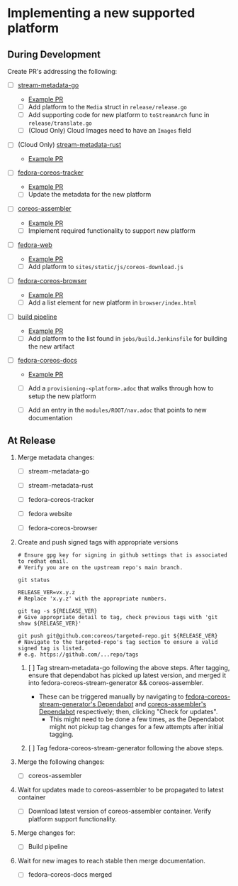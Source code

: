 # Implementing a new supported platform

 ## During Development
 Create PR's addressing the following:
 
 - [ ] [stream-metadata-go](https://github.com/coreos/stream-metadata-go)
     - [Example PR](https://github.com/coreos/stream-metadata-go/pull/45/)
     - [ ] Add platform to the `Media` struct in `release/release.go`
     - [ ] Add supporting code for new platform to `toStreamArch` func in `release/translate.go`
     - [ ] (Cloud Only) Cloud Images need to have an `Images` field
 
 - [ ] (Cloud Only) [stream-metadata-rust](https://github.com/coreos/stream-metadata-rust/)
     - [Example PR](https://github.com/coreos/stream-metadata-rust/pull/16)
 
 - [ ] [fedora-coreos-tracker](https://github.com/coreos/fedora-coreos-tracker/)
     - [Example PR](https://github.com/coreos/fedora-coreos-tracker/pull/1213/)
     - [ ] Update the metadata for the new platform

 - [ ] [coreos-assembler](https://github.com/coreos/coreos-assembler)
     - [Example PR](https://github.com/coreos/coreos-assembler/pull/2489)
     - [ ] Implement required functionality to support new platform

 - [ ] [fedora-web](https://pagure.io/fedora-web/websites)
     - [Example PR](https://pagure.io/fedora-web/websites/pull-request/221#request_diff)
     - [ ] Add platform to `sites/static/js/coreos-download.js`

- [ ] [fedora-coreos-browser](https://github.com/coreos/fedora-coreos-browser)
     - [Example PR](https://github.com/coreos/fedora-coreos-browser/pull/35)
     - [ ] Add a list element for new platform in `browser/index.html`

- [ ] [build pipeline](https://github.com/coreos/fedora-coreos-pipeline)
     - [Example PR](https://github.com/coreos/fedora-coreos-pipeline/pull/500)
     - [ ] Add platform to the list found in `jobs/build.Jenkinsfile` for building the new artifact
 
 - [ ] [fedora-coreos-docs](https://github.com/coreos/fedora-coreos-docs)
     - [Example PR](https://github.com/coreos/fedora-coreos-docs/pull/377)
     - [ ] Add a `provisioning-<platform>.adoc` that walks through how to setup the new platform
     - [ ] Add an entry in the `modules/ROOT/nav.adoc` that points to new documentation



 ## At Release

1.  Merge metadata changes:
    
    - [ ] stream-metadata-go
    - [ ] stream-metadata-rust
    - [ ] fedora-coreos-tracker
    - [ ] fedora website
    - [ ] fedora-coreos-browser  


2. Create and push signed tags with appropriate versions
    
    ```
    # Ensure gpg key for signing in github settings that is associated to redhat email.
    # Verify you are on the upstream repo's main branch.

    git status

    RELEASE_VER=vx.y.z
    # Replace 'x.y.z' with the appropriate numbers.

    git tag -s ${RELEASE_VER}
    # Give appropriate detail to tag, check previous tags with 'git show ${RELEASE_VER}'
    
    git push git@github.com:coreos/targeted-repo.git ${RELEASE_VER}
    # Navigate to the targeted-repo's tag section to ensure a valid signed tag is listed.
    # e.g. https://github.com/...repo/tags 
    ```

    1. [ ] Tag stream-metadata-go following the above steps. After tagging, ensure that dependabot has picked up latest version, and merged it into fedora-coreos-stream-generator && coreos-assembler.
        - These can be triggered manually by navigating to [fedora-coreos-stream-generator's Dependabot](https://github.com/coreos/fedora-coreos-stream-generator/network/updates/) and [coreos-assembler's Dependabot](https://github.com/coreos/coreos-assembler/network/updates) respectively; then, clicking "Check for updates". 
            - This might need to be done a few times, as the Dependabot might not pickup tag changes for a few attempts after initial tagging.

    2. [ ] Tag fedora-coreos-stream-generator following the above steps.

3. Merge the following changes:
    - [ ] coreos-assembler

4. Wait for updates made to coreos-assembler to be propagated to latest container
    - [ ] Download latest version of coreos-assembler container. Verify platform support functionality. 
 
5. Merge changes for:
    - [ ] Build pipeline 

6. Wait for new images to reach stable then merge documentation.
    - [ ] fedora-coreos-docs merged
